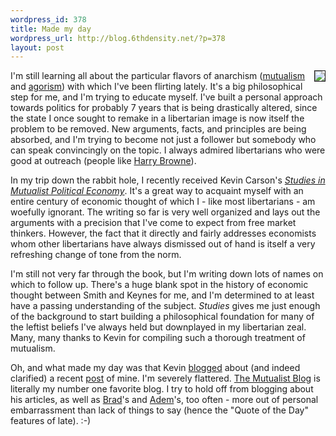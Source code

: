 ```yaml
--- 
wordpress_id: 378
title: Made my day
wordpress_url: http://blog.6thdensity.net/?p=378
layout: post
---
```

<div style="margin-bottom: 30px">
<div style="float: right"><img border="1" src="http://mutualist.org/sitebuildercontent/sitebuilderpictures/cover.jpg" /></div>
I'm still learning all about the particular flavors of anarchism (<a href="http://blog.6thdensity.net/wp-admin/mutualist.org">mutualism</a> and <a href="http://www.blackcrayon.com/library/nlm/">agorism</a>) with which I've been flirting lately.  It's a big philosophical step for me, and I'm trying to educate myself.  I've built a personal approach towards politics for probably 7 years that is being drastically altered, since the state I once sought to remake in a libertarian image is now itself the problem to be removed.  New arguments, facts, and principles are being absorbed, and I'm trying to become not just a follower but somebody who can speak convincingly on the topic.  I always admired libertarians who were good at outreach (people like <a href="http://harrybrowne.org">Harry Browne</a>).

In my trip down the rabbit hole, I recently received Kevin Carson's <em><a href="http://mutualist.org/id47.html">Studies in Mutualist Political Economy</a></em>.  It's a great way to acquaint myself with an entire century of economic thought of which I - like most libertarians - am woefully ignorant.  The writing so far is very well organized and lays out the arguments with a precision that I've come to expect from free market thinkers.  However, the fact that it directly and fairly addresses economists whom other libertarians have always dismissed out of hand is itself a very refreshing change of tone from the norm.

I'm still not very far through the book, but I'm writing down lots of names on which to follow up.  There's a huge blank spot in the history of economic thought between Smith and Keynes for me, and I'm determined to at least have a passing understanding of the subject.  <em>Studies</em> gives me just enough of the background to start building a philosophical foundation for many of the leftist beliefs I've always held but downplayed in my libertarian zeal.  Many, many thanks to Kevin for compiling such a thorough treatment of mutualism.

Oh, and what made my day was that Kevin <a href="http://mutualist.blogspot.com/2006/01/faux-private-interests-revisited.html">blogged</a> about (and indeed clarified) a recent <a href="http://blog.6thdensity.net/?p=365">post</a> of mine.  I'm severely flattered.  <a href="http://mutualist.blogspot.com">The Mutualist Blog</a> is literally my number one favorite blog.  I try to hold off from blogging about his articles, as well as <a href="http://bradspangler.com">Brad</a>'s and <a href="http://poxyhouses.blogspot.com">Adem</a>'s, too often - more out of personal embarrassment than lack of things to say (hence the "Quote of the Day" features of late).  :-)</div>
